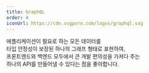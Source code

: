 ```yaml
---
title: GraphQL
order: 4
iconUrl: https://cdn.svgporn.com/logos/graphql.svg
---
```


애플리케이션이 필요로 하는 모든 데이터를<br>
타입 안정성이 보장된 하나의 그래프 형태로 표현하여,<br>
프론트엔드와 백엔드 모두에서 큰 개발 편의성을 가져다 주는<br>
하나의 API를 만들어낼 수 있다는 점을 좋아합니다.
